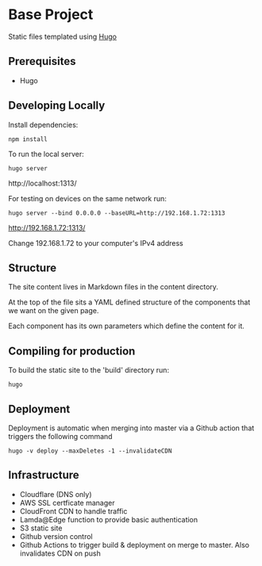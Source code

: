 # Base Project

Static files templated using [Hugo](https://gohugo.io/)

## Prerequisites

+ Hugo


## Developing Locally

Install dependencies:

    npm install

To run the local server:

    hugo server

http://localhost:1313/

For testing on devices on the same network run:

    hugo server --bind 0.0.0.0 --baseURL=http://192.168.1.72:1313

http://192.168.1.72:1313/

Change 192.168.1.72 to your computer's IPv4 address

## Structure

The site content lives in Markdown files in the content directory.

At the top of the file sits a YAML defined structure of the components that we want on the given page.

Each component has its own parameters which define the content for it.


## Compiling for production

To build the static site to the 'build' directory run:

    hugo

## Deployment

Deployment is automatic when merging into master via a Github action that triggers the following command

    hugo -v deploy --maxDeletes -1 --invalidateCDN

## Infrastructure

+ Cloudflare (DNS only)
+ AWS SSL certficate manager
+ CloudFront CDN to handle traffic
+ Lamda@Edge function to provide basic authentication
+ S3 static site
+ Github version control
+ Github Actions to trigger build & deployment on merge to master. Also invalidates CDN on push


